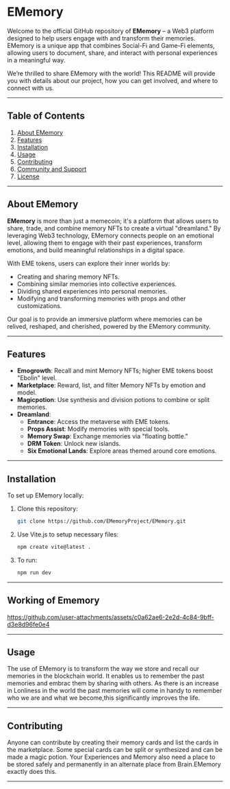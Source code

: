 # EMemory

Welcome to the official GitHub repository of **EMemory** – a Web3 platform designed to help users engage with and transform their memories. EMemory is a unique app that combines Social-Fi and Game-Fi elements, allowing users to document, share, and interact with personal experiences in a meaningful way.

We’re thrilled to share EMemory with the world! This README will provide you with details about our project, how you can get involved, and where to connect with us.

---

## Table of Contents

1. [About EMemory](#about-ememory)
2. [Features](#features)
3. [Installation](#installation)
4. [Usage](#usage)
5. [Contributing](#contributing)
6. [Community and Support](#community-and-support)
7. [License](#license)

---

## About EMemory

**EMemory** is more than just a memecoin; it's a platform that allows users to share, trade, and combine memory NFTs to create a virtual "dreamland." By leveraging Web3 technology, EMemory connects people on an emotional level, allowing them to engage with their past experiences, transform emotions, and build meaningful relationships in a digital space.

With EME tokens, users can explore their inner worlds by:
- Creating and sharing memory NFTs.
- Combining similar memories into collective experiences.
- Dividing shared experiences into personal memories.
- Modifying and transforming memories with props and other customizations.

Our goal is to provide an immersive platform where memories can be relived, reshaped, and cherished, powered by the EMemory community.

---

## Features
- **Emogrowth**: Recall and mint Memory NFTs; higher EME tokens boost "Ebolin" level.
- **Marketplace**: Reward, list, and filter Memory NFTs by emotion and model.
- **Magicpotion**: Use synthesis and division potions to combine or split memories.
- **Dreamland**:
  - **Entrance**: Access the metaverse with EME tokens.
  - **Props Assist**: Modify memories with special tools.
  - **Memory Swap**: Exchange memories via "floating bottle."
  - **DRM Token**: Unlock new islands.
  - **Six Emotional Lands**: Explore areas themed around core emotions.

---

## Installation

To set up EMemory locally:

1. Clone this repository:
   ```bash
   git clone https://github.com/EMemoryProject/EMemory.git
2. Use Vite.js to setup necessary files:
    ```bash
    npm create vite@latest .
3. To run:
   ```bash
   npm run dev

---

## Working of Ememory

https://github.com/user-attachments/assets/c0a62ae6-2e2d-4c84-9bff-d3e8d96fe0e4

---

## Usage

The use of EMemory is to transform the way we store and recall our memories in the blockchain world.
It enables us to remember the past memories and embrac them by sharing with others.
As there is an increase in Lonliness in the world the past memories will come in handy to remember who we are and what we become,this significantly improves the life.

---

## Contributing

Anyone can contribute by creating their memory cards and list the cards in the marketplace.
Some special cards can be split or synthesized and can be made a magic potion.
Your Experiences and Memory also need a place to be stored safely and permanently in an alternate place from Brain.EMemory exactly does this.

---


